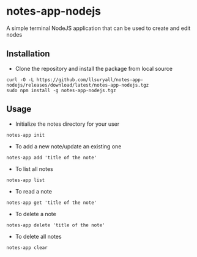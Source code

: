 # notes-app-nodejs
A simple terminal NodeJS application that can be used to create and edit nodes
## Installation
* Clone the repository and install the package from local source
```shell
curl -O -L https://github.com/llsuryall/notes-app-nodejs/releases/download/latest/notes-app-nodejs.tgz
sudo npm install -g notes-app-nodejs.tgz
```
## Usage
* Initialize the notes directory for your user
```shell
notes-app init
```
* To add a new note/update an existing one
```shell
notes-app add 'title of the note'
```
* To list all notes
```shell
notes-app list
```
* To read a note
```shell
notes-app get 'title of the note'
```
* To delete a note
```shell
notes-app delete 'title of the note'
```
* To delete all notes
```shell
notes-app clear
```
